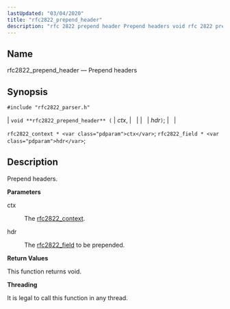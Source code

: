 ```yaml
---
lastUpdated: "03/04/2020"
title: "rfc2822_prepend_header"
description: "rfc 2822 prepend header Prepend headers void rfc 2822 prepend header ctx hdr rfc 2822 context ctx rfc 2822 field hdr Prepend headers ctx The rfc 2822 context hdr The rfc 2822 field to be prepended This function returns void It is legal to call this function in any thread..."
---
```


<a name="apis.rfc2822_prepend_headers"></a> 
## Name

rfc2822_prepend_header — Prepend headers

## Synopsis

`#include "rfc2822_parser.h"`

| `void **rfc2822_prepend_header** (` | <var class="pdparam">ctx</var>, |   |
|   | <var class="pdparam">hdr</var>`)`; |   |

`rfc2822_context * <var class="pdparam">ctx</var>`;
`rfc2822_field * <var class="pdparam">hdr</var>`;<a name="idp58786928"></a> 
## Description

Prepend headers.

**<a name="idp58788128"></a> Parameters**

<dl class="variablelist">

<dt>ctx</dt>

<dd>

The [rfc2822_context](/momentum/3/3-api/structs-rfc-2822-context).

</dd>

<dt>hdr</dt>

<dd>

The [rfc2822_field](/momentum/3/3-api/structs-rfc-2822-field) to be prepended.

</dd>

</dl>

**<a name="idp58794112"></a> Return Values**

This function returns void.

**<a name="idp58795024"></a> Threading**

It is legal to call this function in any thread.